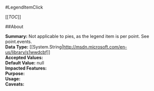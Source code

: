 #LegendItemClick

[[_TOC_]]

##About

**Summary:**  Not applicable to pies, as the legend item is per point. See point.events.   
**Data Type:** [[System.String|http://msdn.microsoft.com/en-us/library/s1wwdcbf]]  
**Accepted Values:**   
**Default Value:** null  
**Impacted Features:**   
**Purpose:**   
**Usage:**   
**Caveats:**   

